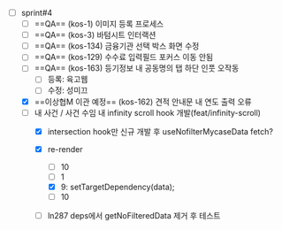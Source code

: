 - [ ] sprint#4
	- [ ] ==QA== (kos-1) 이미지 등록 프로세스
	- [ ] ==QA== (kos-3) 바텀시트 인터랙션
	- [ ] ==QA== (kos-134) 금융기관 선택 박스 화면 수정
	- [ ] ==QA== (kos-129) 수수료 입력필드 포커스 이동 안됨
	- [ ] ==QA== (kos-163) 등기정보 내 공동명의 탭 하단 인풋 오작동
		- [ ] 등록: 육고웹
		- [ ] 수정: 성미끄
	- [x] ==이상협M 이관 예정== (kos-162) 견적 안내문 내 연도 출력 오류
	- [ ] 내 사건 / 사건 수임 내 infinity scroll hook 개발(feat/infinity-scroll)
		- [x] intersection hook만 신규 개발 후 useNofilterMycaseData fetch?
		- [x] re-render
			- [ ] 10
			- [ ] 1
			- [x] 9: setTargetDependency(data);
			- [ ] 10
		- [ ] ln287 deps에서 getNoFilteredData 제거 후 테스트


